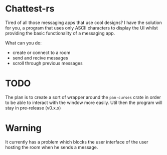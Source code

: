 # Chattest-rs

Tired of all those messaging apps that use cool designs? I have the solution for you, a program that uses only ASCII characters to display the UI whilst providing the basic functionality of a messaging app.

What can you do:
- create or connect to a room
- send and recive messages
- scroll through previous messages

# TODO

The plan is to create a sort of wrapper around the `pan-curses` crate in order to be able to interact with the window more easily. Util then the program will stay in pre-release (v0.x.x)

# Warning

It currently has a problem which blocks the user interface of the user hosting the room when he sends a message.
